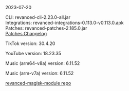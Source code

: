 2023-07-20
  
CLI: revanced-cli-2.23.0-all.jar  
Integrations: revanced-integrations-0.113.0-v0.113.0.apk  
Patches: revanced-patches-2.185.0.jar  
[Patches Changelog](https://github.com/revanced/revanced-patches/releases/tag/v2.185.0)  

TikTok version: 30.4.20  

YouTube version: 18.23.35  

Music (arm64-v8a) version: 6.11.52  

Music (arm-v7a) version: 6.11.52  

[revanced-magisk-module repo](https://github.com/j-hc/revanced-magisk-module)

